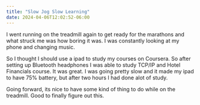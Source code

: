 ```yaml
---
title: "Slow Jog Slow Learning"
date: 2024-04-06T12:02:52-06:00
---
```


I went running on  the treadmill again to get ready for the marathons and what struck me was how boring it was. I was constantly looking at my phone and changing music. 

So I thought I should use a ipad to study my courses on Coursera. So after setting up Bluetooth headphones I was able to study TCP/IP and Hotel Financials course. It was great. 
I was going pretty slow and it made my ipad to have 75% battery, but after two hours I had done alot of study. 

Going forward, its nice to have some kind of thing to do while on the treadmill. Good to finally figure out this. 
